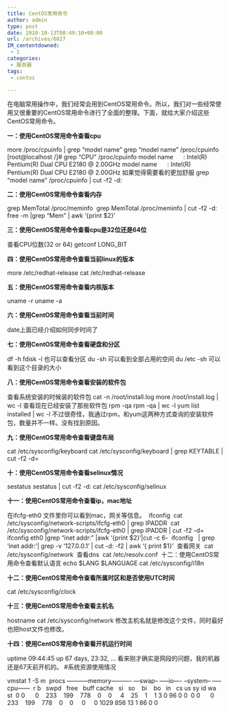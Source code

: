 ```yaml
---
title: CentOS常用命令
author: admin
type: post
date: 2010-10-13T08:49:10+00:00
url: /archives/6027
IM_contentdowned:
 - 1
categories:
 - 服务器
tags:
 - centos

---
```

在电脑常用操作中，我们经常会用到CentOS常用命令。所以，我们对一些经常使用又很重要的CentOS常用命令进行了全面的整理。下面，就给大家介绍这些CentOS常用命令。

**一：使用CentOS常用命令查看cpu**

more /proc/cpuinfo | grep “model name”
grep “model name” /proc/cpuinfo
[root@localhost /]# grep “CPU” /proc/cpuinfo
model name      : Intel(R) Pentium(R) Dual CPU E2180 @ 2.00GHz
model name      : Intel(R) Pentium(R) Dual CPU E2180 @ 2.00GHz
如果觉得需要看的更加舒服
grep “model name” /proc/cpuinfo | cut -f2 -d:

**二：使用CentOS常用命令查看内存**

grep MemTotal /proc/meminfo  grep MemTotal /proc/meminfo | cut -f2 -d:  free -m |grep “Mem” | awk ‘{print $2}’

**三：使用CentOS常用命令查看cpu是32位还是64位**

查看CPU位数(32 or 64)
getconf LONG_BIT

**四：使用CentOS常用命令查看当前linux的版本**

more /etc/redhat-release
cat /etc/redhat-release

**五：使用CentOS常用命令查看内核版本**

uname -r
uname -a

**六：使用CentOS常用命令查看当前时间**

date上面已经介绍如何同步时间了

**七：使用CentOS常用命令查看硬盘和分区**

df -h
fdisk -l
也可以查看分区
du -sh
可以看到全部占用的空间
du /etc -sh
可以看到这个目录的大小

**八：使用CentOS常用命令查看安装的软件包**

查看系统安装的时候装的软件包
cat -n /root/install.log
more /root/install.log | wc -l
查看现在已经安装了那些软件包
rpm -qa
rpm -qa | wc -l
yum list installed | wc -l
不过很奇怪，我通过rpm，和yum这两种方式查询的安装软件包，数量并不一样。没有找到原因。

**九：使用CentOS常用命令查看键盘布局**

cat /etc/sysconfig/keyboard
cat /etc/sysconfig/keyboard | grep KEYTABLE | cut -f2 -d=

**十：使用CentOS常用命令查看selinux情况**

sestatus
sestatus | cut -f2 -d:
cat /etc/sysconfig/selinux

**十一：使用CentOS常用命令查看ip，mac地址**

在ifcfg-eth0 文件里你可以看到mac，网关等信息。  ifconfig  cat /etc/sysconfig/network-scripts/ifcfg-eth0 | grep IPADDR  cat /etc/sysconfig/network-scripts/ifcfg-eth0 | grep IPADDR | cut -f2 -d=  ifconfig eth0 |grep “inet addr:” |awk ‘{print $2}’|cut -c 6-  ifconfig   | grep ‘inet addr:’| grep -v ‘127.0.0.1’ | cut -d: -f2 | awk ‘{ print $1}’  查看网关  cat /etc/sysconfig/network  查看dns  cat /etc/resolv.conf  十二：使用CentOS常用命令查看默认语言
echo $LANG $LANGUAGE
cat /etc/sysconfig/i18n

**十二：使用CentOS常用命令查看所属时区和是否使用UTC时间**

cat /etc/sysconfig/clock

**十三：使用CentOS常用命令查看主机名**

hostname
cat /etc/sysconfig/network
修改主机名就是修改这个文件，同时最好也把host文件也修改。

**十四：使用CentOS常用命令查看开机运行时间**

uptime
09:44:45 up 67 days, 23:32, …
看来刚才确实是网段的问题，我的机器还是67天前开机的。
#系统资源使用情况

vmstat 1 -S m  procs ———–memory———- —swap– —–io—- –system– —–cpu——  r b   swpd   free   buff cache   si   so    bi    bo   in   cs us sy id wa st  0 0      0    233    199    778    0    0     4    25    1    1 3 0 96 0 0  0 0      0    233    199    778    0    0     0     0 1029 856 13 1 86 0 0